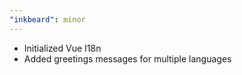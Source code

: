 ```yaml
---
"inkbeard": minor
---
```


- Initialized Vue I18n
- Added greetings messages for multiple languages

